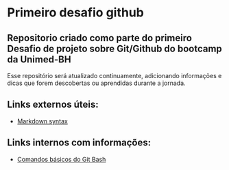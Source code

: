 # Primeiro desafio github
## Repositorio criado como parte do primeiro Desafio de projeto sobre Git/Github do bootcamp da Unimed-BH
Esse repositório será atualizado continuamente, adicionando informações e dicas que forem descobertas ou aprendidas durante a jornada.


## Links externos úteis:
 - [Markdown syntax](https://www.markdownguide.org/basic-syntax/)


## Links internos com informações:
 - [Comandos básicos do Git Bash](https://github.com/brunogac/primeiro_desafio_github/blob/main/general_info/git_bash_commands.md)
